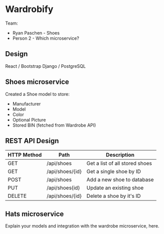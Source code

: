 # Wardrobify

Team:

- Ryan Paschen - Shoes
- Person 2 - Which microservice?

## Design

React / Bootstrap
Django / PostgreSQL

## Shoes microservice

Created a Shoe model to store:

- Manufacturer
- Model
- Color
- Optional Picture
- Stored BIN (fetched from Wardrobe API)

## REST API Design

| HTTP Method | Path            | Description                    |
| ----------- | --------------- | ------------------------------ |
| GET         | /api/shoes      | Get a list of all stored shoes |
| GET         | /api/shoes/{id} | Get a single shoe by ID        |
| POST        | /api/shoes      | Add a new shoe to database     |
| PUT         | /api/shoes{id}  | Update an existing shoe        |
| DELETE      | /api/shoes/{id} | Delete a shoe by it's ID       |

## Hats microservice

Explain your models and integration with the wardrobe
microservice, here.
